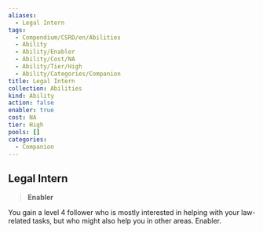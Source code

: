```yaml
---
aliases:
  - Legal Intern
tags:
  - Compendium/CSRD/en/Abilities
  - Ability
  - Ability/Enabler
  - Ability/Cost/NA
  - Ability/Tier/High
  - Ability/Categories/Companion
title: Legal Intern
collection: Abilities
kind: Ability
action: false
enabler: true
cost: NA
tier: High
pools: []
categories:
  - Companion
---
```

## Legal Intern    
>**Enabler**  
    
You gain a level 4 follower who is mostly interested in helping with your law-related tasks, but who might also help you in other areas. Enabler.